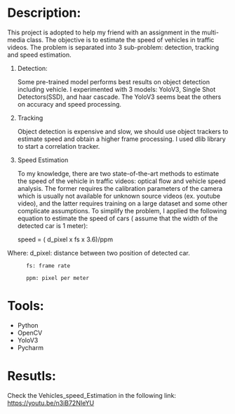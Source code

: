 

# Description:

   This project is adopted to help my friend with an assignment in the multi-media class. The objective is to estimate the speed of vehicles in traffic videos. The problem is separated into 3 sub-problem: detection, tracking and speed estimation.
   
   1. Detection:
   
      Some pre-trained model performs best results on object detection including vehicle. I experimented with 3 models: YoloV3, Single Shot Detectors(SSD), and haar cascade. The YoloV3 seems beat the others on accuracy and speed processing.
      
   2. Tracking
   
      Object detection is expensive and slow, we should use object trackers to estimate speed and obtain a higher frame processing. I used dlib library to start a correlation tracker. 
      
   3. Speed Estimation
   
      To my knowledge, there are two state-of-the-art methods to estimate the speed of the vehicle in traffic videos: optical flow and vehicle speed analysis. The former requires the calibration parameters of the camera which is usually not available for unknown source videos (ex. youtube video), and the latter requires training on a large dataset and some other complicate assumptions. To simplify the problem, I applied the following equation to estimate the speed of cars ( assume that the width of the detected car is 1 meter):
 
       speed = ( d_pixel x fs x 3.6)/ppm
              
   Where: 
          d_pixel: distance between two position of detected car.
   
          fs: frame rate
          
          ppm: pixel per meter
          
# Tools:

   - Python
   - OpenCV
   - YoloV3
   - Pycharm
   
# Resutls:

  Check the Vehicles_speed_Estimation in the following link:
  https://youtu.be/n3iB72NIeYU
